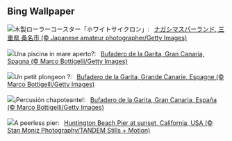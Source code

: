 ## Bing Wallpaper
![](https://www.bing.com/th?id=OHR.JapanRollerCoaster_JA-JP5324856123_UHD.jpg&w=1000)木製ローラーコースター「ホワイトサイクロン」:&nbsp;&ensp;[ナガシマスパーランド, 三重県 桑名市 (© Japanese amateur photographer/Getty Images)](https://www.bing.com/th?id=OHR.JapanRollerCoaster_JA-JP5324856123_UHD.jpg)
<br><br/>
![](https://www.bing.com/th?id=OHR.RegataSanGines_IT-IT5321961611_UHD.jpg&w=1000)Una piscina in mare aperto?:&nbsp;&ensp;[Bufadero de la Garita, Gran Canaria, Spagna (© Marco Bottigelli/Getty Images)](https://www.bing.com/th?id=OHR.RegataSanGines_IT-IT5321961611_UHD.jpg)
<br><br/>
![](https://www.bing.com/th?id=OHR.RegataSanGines_FR-FR9512852239_UHD.jpg&w=1000)Un petit plongeon ?:&nbsp;&ensp;[Bufadero de la Garita, Grande Canarie, Espagne (© Marco Bottigelli/Getty Images)](https://www.bing.com/th?id=OHR.RegataSanGines_FR-FR9512852239_UHD.jpg)
<br><br/>
![](https://www.bing.com/th?id=OHR.RegataSanGines_ES-ES7871203072_UHD.jpg&w=1000)¡Percusión chapoteante!:&nbsp;&ensp;[Bufadero de la Garita, Gran Canaria, España (© Marco Bottigelli/Getty Images)](https://www.bing.com/th?id=OHR.RegataSanGines_ES-ES7871203072_UHD.jpg)
<br><br/>
![](https://www.bing.com/th?id=OHR.HuntingtonBeach_EN-GB8055727268_UHD.jpg&w=1000)A peerless pier:&nbsp;&ensp;[Huntington Beach Pier at sunset, California, USA (© Stan Moniz Photography/TANDEM Stills + Motion)](https://www.bing.com/th?id=OHR.HuntingtonBeach_EN-GB8055727268_UHD.jpg)
<br><br/>
